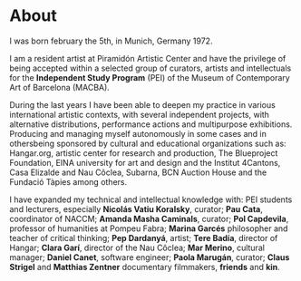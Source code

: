 # About

I was born february the 5th, in Munich, Germany 1972.
I am a resident artist at Piramidón Artistic Center and have the privilege of being accepted within aselected group of curators, artists and intellectuals for the**Independent Study Program** (PEI) of the Museum of Contemporary Art of Barcelona (MACBA).
During the last years I have been able to deepen my practice in various international artistic contexts,with several independent projects, with alternative distributions, performance actions and multipurpose exhibitions. Producing and managing myself autonomously in some cases and in othersbeing sponsored by cultural and educational organizations such as: Hangar.org, artistic center for research and production, The Blueproject Foundation, EINA university for art and design and the Institut 4Cantons, Casa Elizalde and Nau Côclea, Subarna, BCN Auction House and the Fundació Tàpies among others.
I have expanded my technical and intellectual knowledge with: PEI students and lecturers, especially**Nicolás Vatiu Koralsky**, curator; **Pau Cata**, coordinator of NACCM; **Amanda Masha Caminals**,curator; **Pol Capdevila**, professor of humanities at Pompeu Fabra; **Marina Garcés** philosopher andteacher of critical thinking; **Pep Dardanyá**, artist; **Tere Badía**, director of Hangar; **Clara Garí**, directorof the Nau Côclea; **Mar Merino**, cultural manager; **Daniel Canet**, software engineer; **Paola Marugán**, curator; **Claus Strigel** and **Matthias Zentner** documentary filmmakers, **friends** and **kin**.